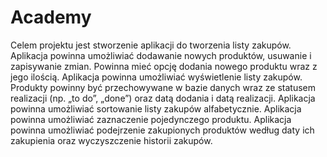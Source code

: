 # Academy

Celem projektu jest stworzenie aplikacji do tworzenia listy zakupów.
Aplikacja powinna umożliwiać dodawanie nowych produktów, usuwanie i zapisywanie zmian. Powinna mieć opcję dodania nowego produktu wraz z jego ilością. Aplikacja powinna umożliwiać wyświetlenie listy zakupów. Produkty powinny być przechowywane w bazie danych wraz ze statusem realizacji (np. „to do”, „done”) oraz datą dodania i datą realizacji. Aplikacja powinna umożliwiać sortowanie listy zakupów alfabetycznie. Aplikacja powinna umożliwiać zaznaczenie pojedynczego produktu. Aplikacja powinna umożliwiać podejrzenie zakupionych produktów według daty ich zakupienia oraz wyczyszczenie historii zakupów.
